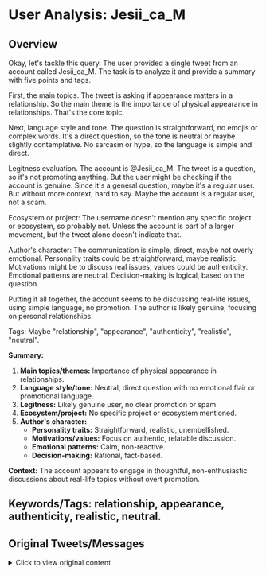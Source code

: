 # User Analysis: Jesii_ca_M

## Overview

<think>
Okay, let's tackle this query. The user provided a single tweet from an account called Jesii_ca_M. The task is to analyze it and provide a summary with five points and tags.

First, the main topics. The tweet is asking if appearance matters in a relationship. So the main theme is the importance of physical appearance in relationships. That's the core topic.

Next, language style and tone. The question is straightforward, no emojis or complex words. It's a direct question, so the tone is neutral or maybe slightly contemplative. No sarcasm or hype, so the language is simple and direct.

Legitness evaluation. The account is @Jesii_ca_M. The tweet is a question, so it's not promoting anything. But the user might be checking if the account is genuine. Since it's a general question, maybe it's a regular user. But without more context, hard to say. Maybe the account is a regular user, not a scam.

Ecosystem or project: The username doesn't mention any specific project or ecosystem, so probably not. Unless the account is part of a larger movement, but the tweet alone doesn't indicate that.

Author's character: The communication is simple, direct, maybe not overly emotional. Personality traits could be straightforward, maybe realistic. Motivations might be to discuss real issues, values could be authenticity. Emotional patterns are neutral. Decision-making is logical, based on the question.

Putting it all together, the account seems to be discussing real-life issues, using simple language, no promotion. The author is likely genuine, focusing on personal relationships.

Tags: Maybe "relationship", "appearance", "authenticity", "realistic", "neutral".
</think>

**Summary:**  
1. **Main topics/themes:** Importance of physical appearance in relationships.  
2. **Language style/tone:** Neutral, direct question with no emotional flair or promotional language.  
3. **Legitness:** Likely genuine user, no clear promotion or spam.  
4. **Ecosystem/project:** No specific project or ecosystem mentioned.  
5. **Author's character:**  
   - **Personality traits:** Straightforward, realistic, unembellished.  
   - **Motivations/values:** Focus on authentic, relatable discussion.  
   - **Emotional patterns:** Calm, non-reactive.  
   - **Decision-making:** Rational, fact-based.  

**Context:** The account appears to engage in thoughtful, non-enthusiastic discussions about real-life topics without overt promotion.  

**Keywords/Tags:** relationship, appearance, authenticity, realistic, neutral.
---
## Original Tweets/Messages

<details>
<summary>Click to view original content</summary>

| Type | Content |
|------|---------|
| messages | Does looks really matter in a relationship? |

</details>
